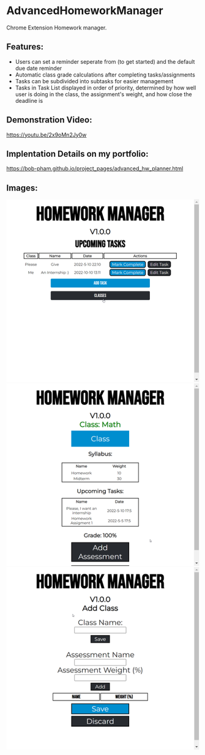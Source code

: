 # AdvancedHomeworkManager

Chrome Extension Homework manager.

## Features:
 - Users can set a reminder seperate from (to get started) and the default due date reminder
 - Automatic class grade calculations after completing tasks/assignments
 - Tasks can be subdivided into subtasks for easier management
 - Tasks in Task List displayed in order of priority, determined by how well user is doing in the class, the assignment's weight, and how close the deadline is

## Demonstration Video: 
https://youtu.be/2x9oMn2Jy0w

## Implentation Details on my portfolio:
https://bob-pham.github.io/project_pages/advanced_hw_planner.html 
## Images:

![homescreen](/root/images/hw%20homescreen.png)
![viewclass](/root/images/hw%20view%20class.png)
![addClass](/root/images/hw%20add%20class.png)

